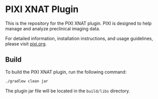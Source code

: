 # PIXI XNAT Plugin

This is the repository for the PIXI XNAT plugin. PIXI is designed to help manage and analyze preclinical imaging data.

For detailed information, installation instructions, and usage guidelines, please visit [pixi.org](https://pixi.org).

## Build

To build the PIXI XNAT plugin, run the following command:

```bash
./gradlew clean jar
```

The plugin jar file will be located in the `build/libs` directory.
